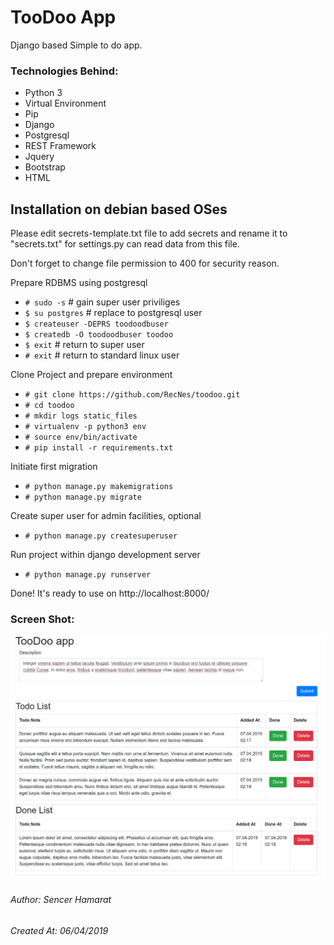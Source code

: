 # TooDoo App
Django based Simple to do app.

### Technologies Behind:

- Python 3
- Virtual Environment
- Pip
- Django
- Postgresql
- REST Framework
- Jquery
- Bootstrap
- HTML

## Installation on debian based OSes

Please edit secrets-template.txt file to add secrets and rename it to "secrets.txt" for settings.py can read data from this file.

Don't forget to change file permission to 400 for security reason. 

Prepare RDBMS using postgresql
- `# sudo -s` # gain super user priviliges
- `$ su postgres`  # replace to postgresql user
- `$ createuser -DEPRS toodoodbuser`
- `$ createdb -O toodoodbuser toodoo`
- `$ exit`  # return to super user
- `# exit`  # return to standard linux user

Clone Project and prepare environment
- `# git clone https://github.com/RecNes/toodoo.git`
- `# cd toodoo`
- `# mkdir logs static_files`
- `# virtualenv -p python3 env`
- `# source env/bin/activate`
- `# pip install -r requirements.txt`

Initiate first migration
- `# python manage.py makemigrations`
- `# python manage.py migrate`

Create super user for admin facilities, optional
- `# python manage.py createsuperuser`

Run project within django development server
- `# python manage.py runserver`

Done! It's ready to use on http://localhost:8000/


### Screen Shot:

![screen shot](https://github.com/RecNes/toodoo/blob/master/media/screenshot.png)

###### Author: Sencer Hamarat
###### Created At: 06/04/2019
